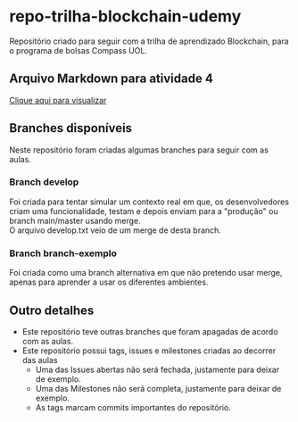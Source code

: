 # repo-trilha-blockchain-udemy
Repositório criado para seguir com a trilha de aprendizado Blockchain, para o programa de bolsas Compass UOL.

## Arquivo Markdown para atividade 4

[Clique aqui para visualizar](./Tutorial.md)

## Branches disponíveis

Neste repositório foram criadas algumas branches para seguir com as aulas.

### Branch develop

Foi criada para tentar simular um contexto real em que, os desenvolvedores criam uma funcionalidade, testam e depois enviam para a "produção" ou branch main/master usando merge. <br>
O arquivo develop.txt veio de um merge de desta branch.

### Branch branch-exemplo

Foi criada como uma branch alternativa em que não pretendo usar merge, apenas para aprender a usar os diferentes ambientes.

## Outro detalhes

- Este repositório teve outras branches que foram apagadas de acordo com as aulas.
- Este repositório possui tags, issues e milestones criadas ao decorrer das aulas
  - Uma das Issues abertas não será fechada, justamente para deixar de exemplo.
  - Uma das Milestones não será completa, justamente para deixar de exemplo.
  - As tags marcam commits importantes do repositório.